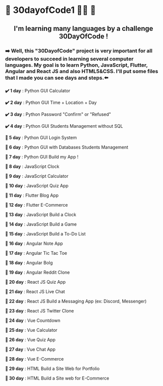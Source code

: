 # 👾  30dayofCode1 👨‍💻 🎯

<h2 align="center">I'm learning many languages by a challenge 30DayOfCode !</h2>
<h3>➡️ Well, this "30DayofCode" project is very important for all developers to succeed in learning several computer languages. My goal is to learn Python, JavaScript, Flutter, Angular and React JS and also HTML5&CSS. I'll put some files that I made you can see days and steps.⬅️</h3>

<p><b>✔️ 1 day</b> : Python GUI Calculator</p>
<p><b>✔️ 2 day</b> : Python GUI Time + Location + Day</p>
<p><b>✔️ 3 day</b> : Python Password "Confirm" or "Refused" </p>
<p><b>✔️ 4 day</b> : Python GUI Students Management without SQL</p>
<p><b>🔘 5 day</b> : Python GUI Login System  </p>
<p><b>🔘 6 day</b> : Python GUI with Databases Students Management </p>
<p><b>🔘 7 day</b> : Python GUI Build my App !</p>
<p><b>🔘 8 day</b> : JavaScript Clock</p>
<p><b>🔘 9 day</b> : JavaScript Calculator</p>
<p><b>🔘 10 day</b> : JavaScript Quiz App</p>
<p><b>🔘 11 day</b> : Flutter Blog App</p>
<p><b>🔘 12 day</b> : Flutter E-Commerce</p>
<p><b>🔘 13 day</b> : JavaScript Build a Clock</p>
<p><b>🔘 14 day</b> : JavaScript Build a Game</p>
<p><b>🔘 15 day</b> : JavaScript Build a To-Do List</p>
<p><b>🔘 16 day</b> : Angular Note App</p>
<p><b>🔘 17 day</b> : Angular Tic Tac Toe</p>
<p><b>🔘 18 day</b> : Angular Bolg</p>
<p><b>🔘 19 day</b> : Angular Reddit Clone</p>
<p><b>🔘 20 day</b> : React JS Quiz App</p>
<p><b>🔘 21 day</b> : React JS Live Chat</p>
<p><b>🔘 22 day</b> : React JS Build a Messaging App (ex: Discord, Messenger)</p>
<p><b>🔘 23 day</b> : React JS Twitter Clone</p>
<p><b>🔘 24 day</b> : Vue Countdown
<p><b>🔘 25 day</b> : Vue Calculator
<p><b>🔘 26 day</b> : Vue Quiz App
<p><b>🔘 27 day</b> : Vue Chat App
<p><b>🔘 28 day</b> : Vue E-Commerce
<p><b>🔘 29 day</b> : HTML Build a Site Web for Portfolio
<p><b>🔘 30 day</b> : HTML Build a Site web for E-Commerce
